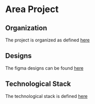 # Area Project

## Organization

The project is organized as defined [here](docs/organization.md)

## Designs

The figma designs can be found [here](https://www.figma.com/files/team/1311268854273133827/AREA?fuid=1100138289186873832)

## Technological Stack

The technological stack is defined [here](docs/technological-stack.md)
